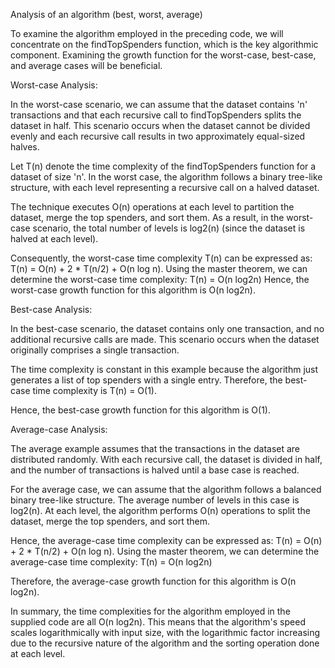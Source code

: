 Analysis of an algorithm (best, worst, average)

To examine the algorithm employed in the preceding code, we will concentrate on the findTopSpenders function, which is the key algorithmic component. Examining the growth function for the worst-case, best-case, and average cases will be beneficial.

Worst-case Analysis:

In the worst-case scenario, we can assume that the dataset contains 'n' transactions and that each recursive call to findTopSpenders splits the dataset in half. This scenario occurs when the dataset cannot be divided evenly and each recursive call results in two approximately equal-sized halves.

Let T(n) denote the time complexity of the findTopSpenders function for a dataset of size 'n'. In the worst case, the algorithm follows a binary tree-like structure, with each level representing a recursive call on a halved dataset.

The technique executes O(n) operations at each level to partition the dataset, merge the top spenders, and sort them. As a result, in the worst-case scenario, the total number of levels is log2(n) (since the dataset is halved at each level). 

Consequently, the worst-case time complexity T(n) can be expressed as: T(n) = O(n) + 2 * T(n/2) + O(n log n).
Using the master theorem, we can determine the worst-case time complexity: T(n) = O(n log2n)
Hence, the worst-case growth function for this algorithm is O(n log2n).
 
Best-case Analysis: 

In the best-case scenario, the dataset contains only one transaction, and no additional recursive calls are made. This scenario occurs when the dataset originally comprises a single transaction.

The time complexity is constant in this example because the algorithm just generates a list of top spenders with a single entry. Therefore, the best-case time complexity is T(n) = O(1).

Hence, the best-case growth function for this algorithm is O(1).

Average-case Analysis: 

The average example assumes that the transactions in the dataset are distributed randomly. With each recursive call, the dataset is divided in half, and the number of transactions is halved until a base case is reached.

For the average case, we can assume that the algorithm follows a balanced binary tree-like structure. The average number of levels in this case is log2(n).
At each level, the algorithm performs O(n) operations to split the dataset, merge the top spenders, and sort them.

Hence, the average-case time complexity can be expressed as: T(n) = O(n) + 2 * T(n/2) + O(n log n).
Using the master theorem, we can determine the average-case time complexity: T(n) = O(n log2n)

Therefore, the average-case growth function for this algorithm is O(n log2n).

In summary, the time complexities for the algorithm employed in the supplied code are all O(n log2n). This means that the algorithm's speed scales logarithmically with input size, with the logarithmic factor increasing due to the recursive nature of the algorithm and the sorting operation done at each level.

